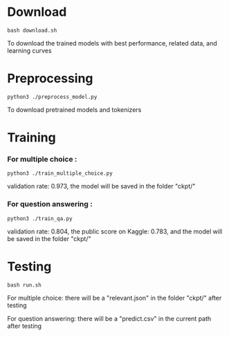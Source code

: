 # Download 
```
bash download.sh
```
To download the trained models with best performance, related data, and learning curves

# Preprocessing
```
python3 ./preprocess_model.py
```
To download pretrained models and tokenizers

# Training
### For multiple choice :
```
python3 ./train_multiple_choice.py
```
validation rate: 0.973, the model will be saved in the folder "ckpt/"

### For question answering :
```
python3 ./train_qa.py
```
validation rate: 0.804, the public score on Kaggle: 0.783, and the model will be saved in the folder "ckpt/"

# Testing
```
bash run.sh
```
For multiple choice: there will be a "relevant.json" in the folder "ckpt/" after testing 

For question answering: there will be a "predict.csv" in the current path after testing
